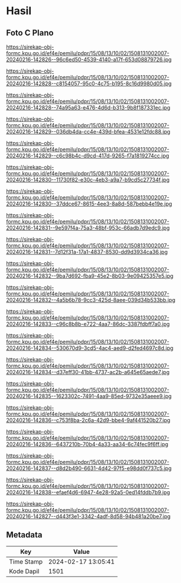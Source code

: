 # Hasil

## Foto C Plano

https://sirekap-obj-formc.kpu.go.id/ef4e/pemilu/pdpr/15/08/13/10/02/1508131002007-20240216-142826--96c6ed50-4539-4140-a17f-653d08879726.jpg

https://sirekap-obj-formc.kpu.go.id/ef4e/pemilu/pdpr/15/08/13/10/02/1508131002007-20240216-142828--c8154057-95c0-4c75-b195-8c16d9980d05.jpg

https://sirekap-obj-formc.kpu.go.id/ef4e/pemilu/pdpr/15/08/13/10/02/1508131002007-20240216-142828--74a95a63-e476-4d6d-b313-9b8f187331ec.jpg

https://sirekap-obj-formc.kpu.go.id/ef4e/pemilu/pdpr/15/08/13/10/02/1508131002007-20240216-142829--036db4da-cc4e-439d-bfea-4531e12fdc88.jpg

https://sirekap-obj-formc.kpu.go.id/ef4e/pemilu/pdpr/15/08/13/10/02/1508131002007-20240216-142829--c6c98b4c-d9cd-417d-9265-f7a1819274cc.jpg

https://sirekap-obj-formc.kpu.go.id/ef4e/pemilu/pdpr/15/08/13/10/02/1508131002007-20240216-142830--11730f82-e30c-4eb3-a9a7-b9cd5c27734f.jpg

https://sirekap-obj-formc.kpu.go.id/ef4e/pemilu/pdpr/15/08/13/10/02/1508131002007-20240216-142830--37ddce67-8615-4ee3-8a8d-587bebb4e19e.jpg

https://sirekap-obj-formc.kpu.go.id/ef4e/pemilu/pdpr/15/08/13/10/02/1508131002007-20240216-142831--9e597f4a-75a3-48bf-953c-66adb7d9edc9.jpg

https://sirekap-obj-formc.kpu.go.id/ef4e/pemilu/pdpr/15/08/13/10/02/1508131002007-20240216-142831--7d12f31a-17a1-4837-8530-dd9d3934ca36.jpg

https://sirekap-obj-formc.kpu.go.id/ef4e/pemilu/pdpr/15/08/13/10/02/1508131002007-20240216-142832--9ba7d692-fba9-45e2-8b03-9e09425357e5.jpg

https://sirekap-obj-formc.kpu.go.id/ef4e/pemilu/pdpr/15/08/13/10/02/1508131002007-20240216-142832--4a5b6b78-9cc3-425d-8aee-039d34b533bb.jpg

https://sirekap-obj-formc.kpu.go.id/ef4e/pemilu/pdpr/15/08/13/10/02/1508131002007-20240216-142833--c96c8b8b-e722-4aa7-86dc-3387fdbff7a0.jpg

https://sirekap-obj-formc.kpu.go.id/ef4e/pemilu/pdpr/15/08/13/10/02/1508131002007-20240216-142834--530670d9-3cd5-4ac4-aed9-d2fed4697c8d.jpg

https://sirekap-obj-formc.kpu.go.id/ef4e/pemilu/pdpr/15/08/13/10/02/1508131002007-20240216-142834--d37eff30-41bb-4737-ac2b-a645e65aede7.jpg

https://sirekap-obj-formc.kpu.go.id/ef4e/pemilu/pdpr/15/08/13/10/02/1508131002007-20240216-142835--1623302c-7491-4aa9-85ed-9732e35aeee9.jpg

https://sirekap-obj-formc.kpu.go.id/ef4e/pemilu/pdpr/15/08/13/10/02/1508131002007-20240216-142836--c753f8ba-2c6a-42d9-bbe4-9af441520b27.jpg

https://sirekap-obj-formc.kpu.go.id/ef4e/pemilu/pdpr/15/08/13/10/02/1508131002007-20240216-142836--6437210b-70b4-4a33-aa34-6c74fec9f6ff.jpg

https://sirekap-obj-formc.kpu.go.id/ef4e/pemilu/pdpr/15/08/13/10/02/1508131002007-20240216-142837--d8d2b490-6631-4d42-97f5-e98dd0f737c5.jpg

https://sirekap-obj-formc.kpu.go.id/ef4e/pemilu/pdpr/15/08/13/10/02/1508131002007-20240216-142838--efaef4d6-6947-4e28-92a5-0ed14fddb7b9.jpg

https://sirekap-obj-formc.kpu.go.id/ef4e/pemilu/pdpr/15/08/13/10/02/1508131002007-20240216-142827--d443f3e1-3342-4adf-8d58-94b481a20be7.jpg


## Metadata

| Key        | Value               |
| ---------- | ------------------- |
| Time Stamp | 2024-02-17 13:05:41 |
| Kode Dapil | 1501                |




